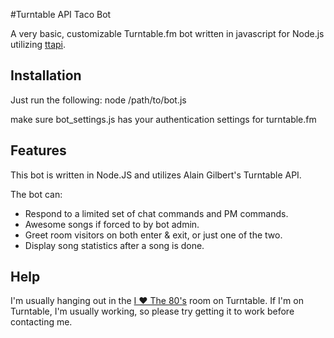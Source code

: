 #Turntable API Taco Bot

A very basic, customizable Turntable.fm bot written in javascript for Node.js utilizing [ttapi](https://github.com/alaingilbert/Turntable-API).

## Installation

Just run the following:
node /path/to/bot.js

make sure bot_settings.js has your authentication settings for turntable.fm

## Features

This bot is written in Node.JS and utilizes Alain Gilbert's Turntable API.

The bot can: 

* Respond to a limited set of chat commands and PM commands.
* Awesome songs if forced to by bot admin.
* Greet room visitors on both enter & exit, or just one of the two.
* Display song statistics after a song is done.



## Help

I'm usually hanging out in the [I ♥ The 80's](http://turntable.fm/i_the_80s) room on Turntable.
If I'm on Turntable, I'm usually working, so please try getting it to work before contacting me.

